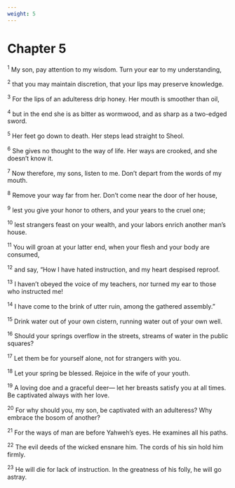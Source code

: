 ```yaml
---
weight: 5
---
```


# Chapter 5

<sup>1</sup> My son, pay attention to my wisdom. Turn your ear to my understanding, 

<sup>2</sup> that you may maintain discretion, that your lips may preserve knowledge. 

<sup>3</sup> For the lips of an adulteress drip honey. Her mouth is smoother than oil, 

<sup>4</sup> but in the end she is as bitter as wormwood, and as sharp as a two-edged sword. 

<sup>5</sup> Her feet go down to death. Her steps lead straight to Sheol. 

<sup>6</sup> She gives no thought to the way of life. Her ways are crooked, and she doesn’t know it. 

<sup>7</sup> Now therefore, my sons, listen to me. Don’t depart from the words of my mouth. 

<sup>8</sup> Remove your way far from her. Don’t come near the door of her house, 

<sup>9</sup> lest you give your honor to others, and your years to the cruel one; 

<sup>10</sup> lest strangers feast on your wealth, and your labors enrich another man’s house. 

<sup>11</sup> You will groan at your latter end, when your flesh and your body are consumed, 

<sup>12</sup> and say, “How I have hated instruction, and my heart despised reproof. 

<sup>13</sup> I haven’t obeyed the voice of my teachers, nor turned my ear to those who instructed me! 

<sup>14</sup> I have come to the brink of utter ruin, among the gathered assembly.” 

<sup>15</sup> Drink water out of your own cistern, running water out of your own well. 

<sup>16</sup> Should your springs overflow in the streets, streams of water in the public squares? 

<sup>17</sup> Let them be for yourself alone, not for strangers with you. 

<sup>18</sup> Let your spring be blessed. Rejoice in the wife of your youth. 

<sup>19</sup> A loving doe and a graceful deer— let her breasts satisfy you at all times. Be captivated always with her love. 

<sup>20</sup> For why should you, my son, be captivated with an adulteress? Why embrace the bosom of another? 

<sup>21</sup> For the ways of man are before Yahweh’s eyes. He examines all his paths. 

<sup>22</sup> The evil deeds of the wicked ensnare him. The cords of his sin hold him firmly. 

<sup>23</sup> He will die for lack of instruction. In the greatness of his folly, he will go astray. 


